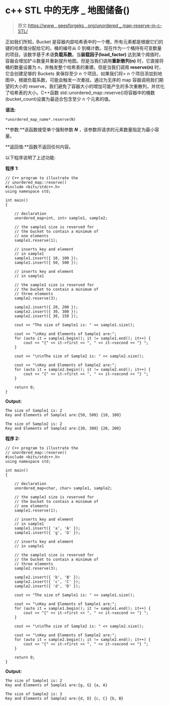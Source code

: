 # c++ STL 中的无序 _ 地图储备()

> 原文:[https://www . geesforgeks . org/unordered _ map-reserve-in-c-STL/](https://www.geeksforgeeks.org/unordered_map-reserve-in-c-stl/)

正如我们所知，Bucket 是容器内部哈希表中的一个槽，所有元素都是根据它们的键的哈希值分配给它的。桶的编号从 0 到桶计数。现在作为一个桶持有可变数量的项目。该数字基于术语**负载系数**。当**装载因子(load_factor)** 达到某个阈值时，容器会增加铲斗数量并重新提升地图。但是当我们调用**重新散列(n)** 时，它直接将桶的数量设置为 n，并触发整个哈希表的重建。但是当我们调用 **reserve(n)** 时，它会创建足够的 Buckets 来保存至少 n 个项目。如果我们将> n 个项目添加到地图中，根据负载系数，可能会触发一次重挂。通过为无序的 map 容器调用我们期望的大小的 reserve，我们避免了容器大小的增加可能产生的多次重散列，并优化了哈希表的大小。C++函数 std::unordered_map::reserve()将容器中的桶数(bucket_count)设置为最适合包含至少 n 个元素的值。

**语法:**

```
*unordered_map_name*.reserve(N)
```

**参数:**该函数接受单个强制参数 ***N*** ，该参数将请求的元素数量指定为最小容量。

**返回值:**函数不返回任何内容。

以下程序说明了上述功能:

**程序 1:**

```
// C++ program to illustrate the
// unordered_map::reserve()
#include <bits/stdc++.h>
using namespace std;

int main()
{

    // declaration
    unordered_map<int, int> sample1, sample2;

    // the sample1 size is reserved for
    // the bucket to contain a minimum of
    // one elements
    sample1.reserve(1);

    // inserts key and element
    // in sample1
    sample1.insert({ 10, 100 });
    sample1.insert({ 50, 500 });

    // inserts key and element
    // in sample1

    // the sample1 size is reserved for
    // the bucket to contain a minimum of
    // three elements
    sample2.reserve(3);

    sample2.insert({ 20, 200 });
    sample2.insert({ 30, 300 });
    sample2.insert({ 30, 150 });

    cout << "The size of Sample1 is: " << sample1.size();

    cout << "\nKey and Elements of Sample1 are:";
    for (auto it = sample1.begin(); it != sample1.end(); it++) {
        cout << "{" << it->first << ", " << it->second << "} ";
    }

    cout << "\n\nThe size of Sample2 is: " << sample2.size();

    cout << "\nKey and Elements of Sample2 are:";
    for (auto it = sample2.begin(); it != sample2.end(); it++) {
        cout << "{" << it->first << ", " << it->second << "} ";
    }

    return 0;
}
```

**Output:**

```
The size of Sample1 is: 2
Key and Elements of Sample1 are:{50, 500} {10, 100} 

The size of Sample2 is: 2
Key and Elements of Sample2 are:{30, 300} {20, 200}

```

**程序 2:**

```
// C++ program to illustrate the
// unordered_map::reserve()
#include <bits/stdc++.h>
using namespace std;

int main()
{

    // declaration
    unordered_map<char, char> sample1, sample2;

    // the sample1 size is reserved for
    // the bucket to contain a minimum of
    // one elements
    sample1.reserve(1);

    // inserts key and element
    // in sample1
    sample1.insert({ 'a', 'A' });
    sample1.insert({ 'g', 'G' });

    // inserts key and element
    // in sample1

    // the sample1 size is reserved for
    // the bucket to contain a minimum of
    // three elements
    sample2.reserve(3);

    sample2.insert({ 'b', 'B' });
    sample2.insert({ 'c', 'C' });
    sample2.insert({ 'd', 'D' });

    cout << "The size of Sample1 is: " << sample1.size();

    cout << "\nKey and Elements of Sample1 are:";
    for (auto it = sample1.begin(); it != sample1.end(); it++) {
        cout << "{" << it->first << ", " << it->second << "} ";
    }

    cout << "\n\nThe size of Sample2 is: " << sample2.size();

    cout << "\nKey and Elements of Sample2 are:";
    for (auto it = sample2.begin(); it != sample2.end(); it++) {
        cout << "{" << it->first << ", " << it->second << "} ";
    }

    return 0;
}
```

**Output:**

```
The size of Sample1 is: 2
Key and Elements of Sample1 are:{g, G} {a, A} 

The size of Sample2 is: 3
Key and Elements of Sample2 are:{d, D} {c, C} {b, B}

```